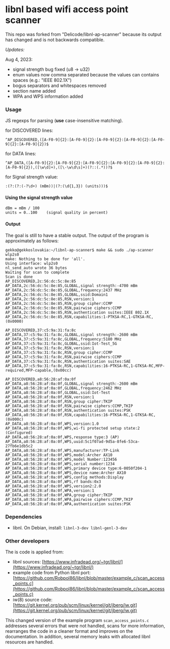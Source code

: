 # libnl based wifi access point scanner

This repo was forked from "Delicode/libnl-ap-scanner" because its output has changed and is not backwards compatible.

*Updates:*

Aug 4, 2023:
- signal strength bug fixed (u8 -> u32)
- enum values now comma separated because the values can contains spaces (e.g.: "IEEE 802.1X")
- bogus separators and whitespaces removed
- section name added
- WPA and WPS information added

### Usage
JS regexps for parsing (**use** case-insensitive matching).

for DISCOVERED lines:
```
^AP_DISCOVERED,([A-F0-9]{2}:[A-F0-9]{2}:[A-F0-9]{2}:[A-F0-9]{2}:[A-F0-9]{2}:[A-F0-9]{2})$
```
for DATA lines:
```
^AP_DATA,([A-F0-9]{2}:[A-F0-9]{2}:[A-F0-9]{2}:[A-F0-9]{2}:[A-F0-9]{2}:[A-F0-9]{2}),([\w\d]+),([\-\w\d\s]+)(?::(.*))?$
```
for Signal strength value:
```
:(?:(?:(-?\d+) (mBm))|(?:(\d{1,3}) (units)))$
```

#### Using the signal strength value
```
dBm = mBm / 100
units = 0..100    (signal quality in percent)
```

#### Output

The goal is still to have a stable output. The output of the program is approximately as follows:
```
gekko@gekkoslovakia:~/libnl-ap-scanner$ make && sudo ./ap-scanner wlp2s0
make: Nothing to be done for 'all'.
Using interface: wlp2s0
nl_send_auto wrote 36 bytes
Waiting for scan to complete
Scan is done
AP_DISCOVERED,2c:56:dc:5c:8e:85
AP_DATA,2c:56:dc:5c:8e:85,GLOBAL,signal strength:-4700 mBm
AP_DATA,2c:56:dc:5c:8e:85,GLOBAL,frequency:2437 MHz
AP_DATA,2c:56:dc:5c:8e:85,GLOBAL,ssid:Domain1
AP_DATA,2c:56:dc:5c:8e:85,RSN,version:1
AP_DATA,2c:56:dc:5c:8e:85,RSN,group cipher:CCMP
AP_DATA,2c:56:dc:5c:8e:85,RSN,pairwise ciphers:CCMP
AP_DATA,2c:56:dc:5c:8e:85,RSN,authentication suites:IEEE 802.1X
AP_DATA,2c:56:dc:5c:8e:85,RSN,capabilities:1-PTKSA-RC,1-GTKSA-RC,(0x0000)

AP_DISCOVERED,37:c5:9a:31:fa:8c
AP_DATA,37:c5:9a:31:fa:8c,GLOBAL,signal strength:-2600 mBm
AP_DATA,37:c5:9a:31:fa:8c,GLOBAL,frequency:5180 MHz
AP_DATA,37:c5:9a:31:fa:8c,GLOBAL,ssid:Iot-Test_5G
AP_DATA,37:c5:9a:31:fa:8c,RSN,version:1
AP_DATA,37:c5:9a:31:fa:8c,RSN,group cipher:CCMP
AP_DATA,37:c5:9a:31:fa:8c,RSN,pairwise ciphers:CCMP
AP_DATA,37:c5:9a:31:fa:8c,RSN,authentication suites:SAE
AP_DATA,37:c5:9a:31:fa:8c,RSN,capabilities:16-PTKSA-RC,1-GTKSA-RC,MFP-required,MFP-capable,(0x00cc)

AP_DISCOVERED,a8:56:28:af:0a:0f
AP_DATA,a8:56:28:af:0a:0f,GLOBAL,signal strength:-2600 mBm
AP_DATA,a8:56:28:af:0a:0f,GLOBAL,frequency:2462 MHz
AP_DATA,a8:56:28:af:0a:0f,GLOBAL,ssid:Iot-Test
AP_DATA,a8:56:28:af:0a:0f,RSN,version:1
AP_DATA,a8:56:28:af:0a:0f,RSN,group cipher:TKIP
AP_DATA,a8:56:28:af:0a:0f,RSN,pairwise ciphers:CCMP,TKIP
AP_DATA,a8:56:28:af:0a:0f,RSN,authentication suites:PSK
AP_DATA,a8:56:28:af:0a:0f,RSN,capabilities:16-PTKSA-RC,1-GTKSA-RC,(0x000c)
AP_DATA,a8:56:28:af:0a:0f,WPS,version:1.0
AP_DATA,a8:56:28:af:0a:0f,WPS,wi-fi protected setup state:2 (Configured)
AP_DATA,a8:56:28:af:0a:0f,WPS,response type:3 (AP)
AP_DATA,a8:56:28:af:0a:0f,WPS,uuid:5c1f07ad-9d5a-8fe6-53ca-27fb6e1db5c2
AP_DATA,a8:56:28:af:0a:0f,WPS,manufacturer:TP-Link
AP_DATA,a8:56:28:af:0a:0f,WPS,model:Archer AX10
AP_DATA,a8:56:28:af:0a:0f,WPS,model Number:123456
AP_DATA,a8:56:28:af:0a:0f,WPS,serial number:1234
AP_DATA,a8:56:28:af:0a:0f,WPS,primary device type:6-0050f204-1
AP_DATA,a8:56:28:af:0a:0f,WPS,device name:Archer AX10
AP_DATA,a8:56:28:af:0a:0f,WPS,config methods:Display
AP_DATA,a8:56:28:af:0a:0f,WPS,rf bands:0x3
AP_DATA,a8:56:28:af:0a:0f,WPS,version2:2.0
AP_DATA,a8:56:28:af:0a:0f,WPA,version:1
AP_DATA,a8:56:28:af:0a:0f,WPA,group cipher:TKIP
AP_DATA,a8:56:28:af:0a:0f,WPA,pairwise ciphers:CCMP,TKIP
AP_DATA,a8:56:28:af:0a:0f,WPA,authentication suites:PSK
```

### Dependencies

* libnl. On Debian, install: `libnl-3-dev libnl-genl-3-dev`

### Other developers
The is code is applied from:

* libnl sources: [https://www.infradead.org/~tgr/libnl/](https://www.infradead.org/~tgr/libnl/)
* example code from Python libnl port: [https://github.com/Robpol86/libnl/blob/master/example_c/scan_access_points.c](https://github.com/Robpol86/libnl/blob/master/example_c/scan_access_points.c)
* iw(8) source code: [https://git.kernel.org/pub/scm/linux/kernel/git/jberg/iw.git](https://git.kernel.org/pub/scm/linux/kernel/git/jberg/iw.git)

This changed version of the example program `scan_access_points.c` addresses several errors that were not handled, scans for more information, rearranges the code in a cleaner format and improves on the documentation. In addition, several memory leaks with allocated libnl resources are handled.

